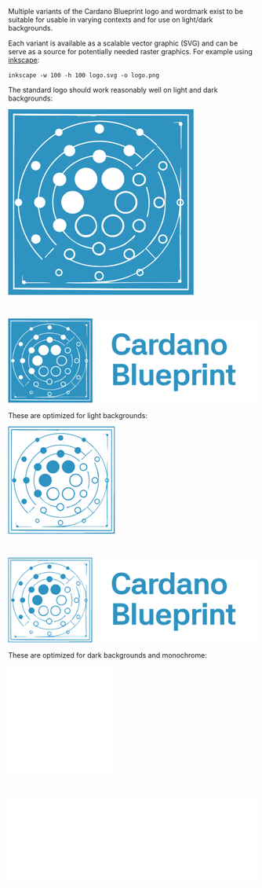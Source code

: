 Multiple variants of the Cardano Blueprint logo and wordmark exist to be suitable for usable in varying contexts and for use on light/dark backgrounds.

Each variant is available as a scalable vector graphic (SVG) and can be serve as a source for potentially needed raster graphics. For example using [inkscape](https://inkscape.org/):

```shell
inkscape -w 100 -h 100 logo.svg -o logo.png
```

The standard logo should work reasonably well on light and dark backgrounds:

![](./logo.svg)

<br/>

![](./logo-wordmark.svg)

These are optimized for light backgrounds:

![](./logo-light.svg)

<br/>

![](./logo-wordmark-light.svg)

These are optimized for dark backgrounds and monochrome:

![](./logo-dark.svg)

<br/>

![](./logo-wordmark-dark.svg)
